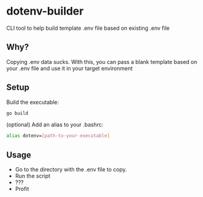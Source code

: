 # dotenv-builder
CLI tool to help build template .env file based on existing .env file

## Why?
Copying .env data sucks. With this, you can pass a blank template based on your .env file and use it in your target environment

## Setup
Build the executable:
```bash
go build
```
(optional) Add an alias to your .bashrc:
```bash
alias dotenv=[path-to-your-executable]
```

## Usage
 * Go to the directory with the .env file to copy.
 * Run the script
 * ???
 * Profit
